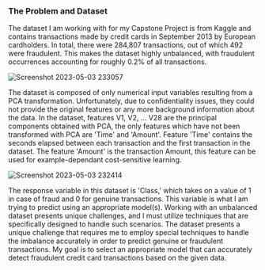 ### The Problem and Dataset

The dataset I am working with for my Capstone Project is from Kaggle and contains transactions made by credit cards in September 2013 by European cardholders. In total, there were 284,807 transactions, out of which 492 were fraudulent. This makes the dataset highly unbalanced, with fraudulent occurrences accounting for roughly 0.2% of all transactions.

![Screenshot 2023-05-03 233057](https://user-images.githubusercontent.com/132291092/236112924-fb30a071-d3df-4b51-bfdb-febfcb6b1cbb.jpg)

The dataset is composed of only numerical input variables resulting from a PCA transformation. Unfortunately, due to confidentiality issues, they could not provide the original features or any more background information about the data. In the dataset, features V1, V2, … V28 are the principal components obtained with PCA, the only features which have not been transformed with PCA are 'Time' and 'Amount'. Feature 'Time' contains the seconds elapsed between each transaction and the first transaction in the dataset. The feature 'Amount' is the transaction Amount, this feature can be used for example-dependant cost-sensitive learning.

![Screenshot 2023-05-03 232414](https://user-images.githubusercontent.com/132291092/236112277-56f675b1-7162-46d1-bb51-071f135194c8.jpg)

The response variable in this dataset is 'Class,' which takes on a value of 1 in case of fraud and 0 for genuine transactions. This variable is what I am trying to predict using an appropriate model(s). Working with an unbalanced dataset presents unique challenges, and I must utilize techniques that are specifically designed to handle such scenarios. The dataset presents a unique challenge that requires me to employ special techniques to handle the imbalance accurately in order to predict genuine or fraudulent transactions. My goal is to select an appropriate model that can accurately detect fraudulent credit card transactions based on the given data. 

